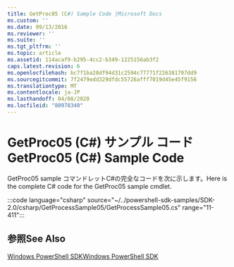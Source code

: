 ```yaml
---
title: GetProc05 (C#) Sample Code |Microsoft Docs
ms.custom: ''
ms.date: 09/13/2016
ms.reviewer: ''
ms.suite: ''
ms.tgt_pltfrm: ''
ms.topic: article
ms.assetid: 114acaf9-b295-4cc2-b349-1225156ab3f2
caps.latest.revision: 6
ms.openlocfilehash: bc7f1ba28df94d31c2594c77771f226381707dd9
ms.sourcegitcommit: 7f2479edd329dfdc55726afff7019d45e45f9156
ms.translationtype: MT
ms.contentlocale: ja-JP
ms.lasthandoff: 04/08/2020
ms.locfileid: "80978340"
---
```

# <a name="getproc05-c-sample-code"></a><span data-ttu-id="39056-102">GetProc05 (C#) サンプル コード</span><span class="sxs-lookup"><span data-stu-id="39056-102">GetProc05 (C#) Sample Code</span></span>

<span data-ttu-id="39056-103">GetProc05 sample コマンドレットC#の完全なコードを次に示します。</span><span class="sxs-lookup"><span data-stu-id="39056-103">Here is the complete C# code for the GetProc05 sample cmdlet.</span></span>

:::code language="csharp" source="~/../powershell-sdk-samples/SDK-2.0/csharp/GetProcessSample05/GetProcessSample05.cs" range="11-411":::

## <a name="see-also"></a><span data-ttu-id="39056-104">参照</span><span class="sxs-lookup"><span data-stu-id="39056-104">See Also</span></span>

[<span data-ttu-id="39056-105">Windows PowerShell SDK</span><span class="sxs-lookup"><span data-stu-id="39056-105">Windows PowerShell SDK</span></span>](../windows-powershell-reference.md)

